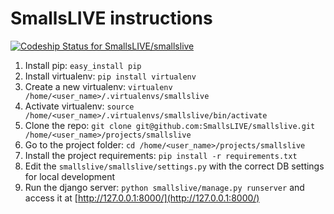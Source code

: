 # SmallsLIVE instructions

[ ![Codeship Status for SmallsLIVE/smallslive](https://www.codeship.io/projects/fa4ca030-7922-0130-982f-123138094421/status?branch=master)](https://www.codeship.io/projects/2192)

1. Install pip: `easy_install pip`
2. Install virtualenv: `pip install virtualenv`
3. Create a new virtualenv: `virtualenv /home/<user_name>/.virtualenvs/smallslive`
4. Activate virtualenv: `source /home/<user_name>/.virtualenvs/smallslive/bin/activate`
5. Clone the repo: `git clone git@github.com:SmallsLIVE/smallslive.git /home/<user_name>/projects/smallslive`
6. Go to the project folder: `cd /home/<user_name>/projects/smallslive`
7. Install the project requirements: `pip install -r requirements.txt`
8. Edit the `smallslive/smallslive/settings.py` with the correct DB settings for local development
9. Run the django server: `python smallslive/manage.py runserver` and access it at [http://127.0.0.1:8000/](http://127.0.0.1:8000/)
